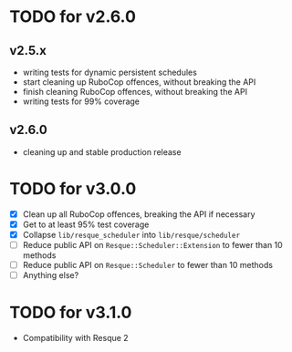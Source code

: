 TODO for v2.6.0
===============

v2.5.x
------
- writing tests for dynamic persistent schedules
- start cleaning up RuboCop offences, without breaking the API
- finish cleaning RuboCop offences, without breaking the API
- writing tests for 99% coverage

v2.6.0
------
- cleaning up and stable production release

TODO for v3.0.0
===============

- [x] Clean up all RuboCop offences, breaking the API if necessary
- [x] Get to at least 95% test coverage
- [x] Collapse `lib/resque_scheduler` into `lib/resque/scheduler`
- [ ] Reduce public API on `Resque::Scheduler::Extension` to fewer than 10 methods
- [ ] Reduce public API on `Resque::Scheduler` to fewer than 10 methods
- [ ] Anything else?

TODO for v3.1.0
===============

- Compatibility with Resque 2
